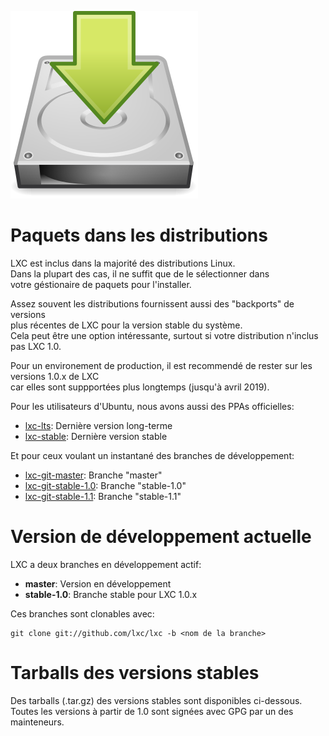 ![Download icon](/static/img/download.png)
# Paquets dans les distributions
LXC est inclus dans la majorité des distributions Linux.  
Dans la plupart des cas, il ne suffit que de le sélectionner dans  
votre géstionaire de paquets pour l'installer.

Assez souvent les distributions fournissent aussi des "backports" de versions  
plus récentes de LXC pour la version stable du système.  
Cela peut être une option intéressante, surtout si votre distribution n'inclus pas LXC 1.0.

Pour un environement de production, il est recommendé de rester sur les versions 1.0.x de LXC  
car elles sont suppportées plus longtemps (jusqu'à avril 2019).

Pour les utilisateurs d'Ubuntu, nous avons aussi des PPAs officielles:

 * [lxc-lts](https://launchpad.net/~ubuntu-lxc/+archive/lxc-lts): Dernière version long-terme
 * [lxc-stable](https://launchpad.net/~ubuntu-lxc/+archive/lxc-stable): Dernière version stable

Et pour ceux voulant un instantané des branches de développement:

 * [lxc-git-master](https://launchpad.net/~ubuntu-lxc/+archive/lxc-git-master): Branche "master"
 * [lxc-git-stable-1.0](https://launchpad.net/~ubuntu-lxc/+archive/lxc-git-stable-1.0): Branche "stable-1.0"
 * [lxc-git-stable-1.1](https://launchpad.net/~ubuntu-lxc/+archive/lxc-git-stable-1.1): Branche "stable-1.1"

# Version de développement actuelle

LXC a deux branches en développement actif:

 * **master**: Version en développement
 * **stable-1.0**: Branche stable pour LXC 1.0.x

Ces branches sont clonables avec:

    git clone git://github.com/lxc/lxc -b <nom de la branche>

# Tarballs des versions stables

Des tarballs (.tar.gz) des versions stables sont disponibles ci-dessous.  
Toutes les versions à partir de 1.0 sont signées avec GPG par un des mainteneurs.
